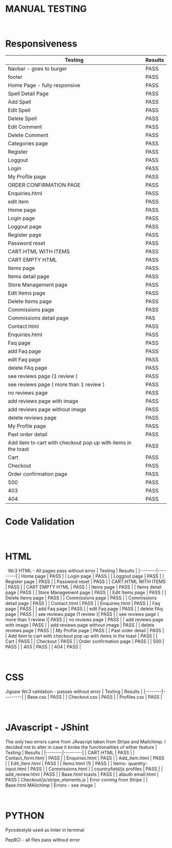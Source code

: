 # MANUAL TESTING

&nbsp; 

# Responsiveness 
| Testing | Results |
|--------|---------|
| Navbar - goes to burger | PASS |
| footer | PASS |
| Home Page - fully responsive | PASS |
| Spell Detail Page | PASS |
| Add Spell | PASS |
| Edit Spell | PASS |
| Delete Spell | PASS |
| Edit Comment  | PASS |
| Delete Comment | PASS |
| Categories page | PASS |
| Register | PASS |
| Loggout | PASS |
| Login | PASS |
| My Profile page | PASS |
| ORDER CONFIRMATION PAGE | PASS |
| Enquiries.html | PASS | 
| edit item | PASS |
| Home page | PASS |
| Login page | PASS |
| Loggout page | PASS |
| Register page | PASS |
| Password reset | PASS |
| CART.HTML WITH ITEMS | PASS |
| CART EMPTY HTML | PASS |
| Items page | PASS |
| Items detail page | PASS |
| Store Management page | PASS |
| Edit Items page | PASS |
| Delete Items page | PASS |
| Commissions page | PASS |
| Commissions detail page | PAS |
| Contact.html | PASS |
| Enquiries.html | PASS |
| Faq page | PASS |
| add Faq page | PASS |
| edit Faq page | PASS |
| delete FAq page | PASS |
| see reviews page (1 review )| PASS |
| see reviews page ( more than 1 review )| PASS |
| no reviews page | PASS |
| add reviews page with image | PASS |
| add reviews page without image | PASS |
| delete reviews page | PASS |
| My Profile page | PASS |
| Past order detail | PASS |
| Add item to cart with checkout pop up with items in the toast | PASS | 
| Cart | PASS |
| Checkout | PASS |
| Order confirmation page | PASS |
| 500 | PASS | 
| 403 | PASS | 
| 404 | PASS | 


# Code Validation
&nbsp;

# HTML
&nbsp;
Wc3 HTML - All pages pass without error
| Testing | Results |
|--------|---------|
| Home page | PASS |
| Login page | PASS |
| Loggout page | PASS |
| Register page | PASS |
| Password reset |  PASS |
| CART.HTML WITH ITEMS | PASS |
| CART EMPTY HTML | PASS |
| Items page | PASS | 
| Items detail page | PASS |
| Store Management page | PASS |
| Edit Items page | PASS |
| Delete Items page | PASS |
| Commissions page | PASS |
| Commissions detail page | PASS |
| Contact.html | PASS |
| Enquiries.html | PASS |
| Faq page | PASS |
| add Faq page | PASS |
| edit Faq page | PASS |
| delete FAq page | PASS |
| see reviews page (1 review )| PASS |
| see reviews page ( more than 1 review )| PASS |
| no reviews page | PASS |
| add reviews page with image | PASS |
| add reviews page without image | PASS |
| delete reviews page | PASS |
| My Profile page | PASS |
| Past order detail | PASS |
| Add item to cart with checkout pop up with items in the toast | PASS |
| Cart | PASS |
| Checkout | PASS |
| Order confirmation page | PASS |
| 500 | PASS | 
| 403 | PASS | 
| 404 | PASS | 

&nbsp;

# CSS 
Jigsaw Wc3 validation - passes without error
| Testing | Results |
|--------|---------|
| Base.css | PASS |
| Checkout.css | PASS | 
| Profiles.css | PASS |
 
&nbsp;


# JAvascript - JShint 

The only two errors came from JAvacript taken from Stripe and Mailchimp. I decided not to alter in case it broke the functionalities of either feature
| Testing | Results |
|--------|---------|
| CART.HTML | PASS |
| Contact_form.html | PASS |
| Enquiries.html | PASS |
| Add_item.html | PASS |
| Edit_Item.html | PASS |
| Items.html (1) | PASS |
| Items- quantity-input.html | PASS |
| Commissions.html | 
| countryfield/js profiles | PASS |
| add_review.html | PASS |
| Base.html toasts | PASS |
| allauth email.html | PASS 
| Checkout/js/stripe_elements.js | Error coming from Stripe |
| Base.html MAilchimp | Errors - see image |

&nbsp;

# PYTHON
Pycodestyle used as linter in terminal

Pep8CI - all files pass without error
